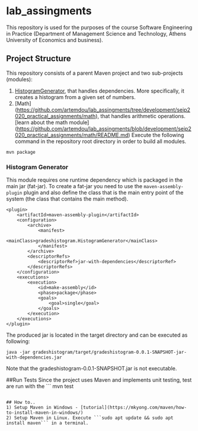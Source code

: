 # lab_assingments
This repository is used for the purposes of the course Software Engineering in Practice (Department of Management Science and Technology, Athens University of Economics and business).

## Project Structure
This repository consists of a parent Maven project and two sub-projects (modules):

 1. [HistogramGenerator](https://github.com/artemdou/lab_assingments/tree/development/seip2020_practical_assignments/gradeshistogram), that handles dependencies. More specifically, it creates a histogram from a given set of numbers.
 2. [Math]
(https://github.com/artemdou/lab_assingments/tree/development/seip2020_practical_assignments/math), that handles arithmetic operations. 
[learn about the math module] (https://github.com/artemdou/lab_assingments/blob/development/seip2020_practical_assignments/math/README.md)
Execute the following command in the repository root directory in order to build all modules.
```
mvn package
```

### Histogram Generator
This module requires one runtime dependency which is packaged in the main jar (fat-jar). To create a fat-jar you need to use the ```maven-assembly-plugin``` plugin and also define the class that is the main entry point of the system (the class that contains the main method). 
```
<plugin>
	<artifactId>maven-assembly-plugin</artifactId>
	<configuration>
		<archive>
			<manifest>
			  <mainClass>gradeshistogram.HistogramGenerator</mainClass> 
			</manifest>
		</archive>
		<descriptorRefs>
			<descriptorRef>jar-with-dependencies</descriptorRef>
		</descriptorRefs>
	</configuration>
	<executions>
		<execution>
			<id>make-assembly</id>
			<phase>package</phase>
			<goals>
				<goal>single</goal>
			</goals>
		</execution>
	</executions>
</plugin>
```

The produced jar is located in the target directory and can be executed as following:
```
java -jar gradeshistogram/target/gradeshistogram-0.0.1-SNAPSHOT-jar-with-dependencies.jar
```
Note that the gradeshistogram-0.0.1-SNAPSHOT.jar is not executable. 

##Run Tests
Since the project uses Maven and implements unit testing, test are run with the ```
mvn test
``` command.

## How to..
1) Setup Maven in Windows - [tutorial](https://mkyong.com/maven/how-to-install-maven-in-windows/)
2) Setup Maven in Linux. Execute ```sudo apt update && sudo apt install maven``` in a terminal. 
